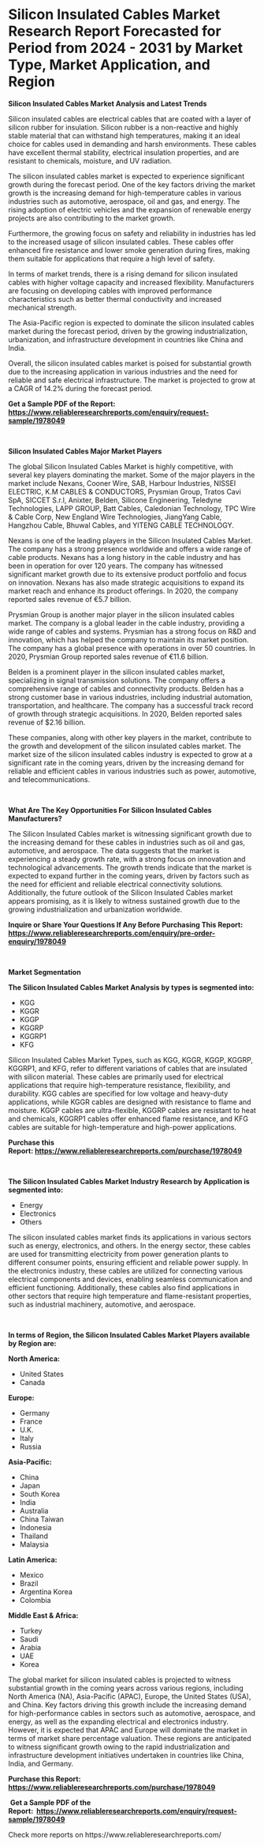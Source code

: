 <p><h1>Silicon Insulated Cables Market Research Report Forecasted for Period from 2024 -  2031 by Market Type, Market Application, and Region</h1></p><p><strong>Silicon Insulated Cables Market Analysis and Latest Trends</strong></p>
<p><p>Silicon insulated cables are electrical cables that are coated with a layer of silicon rubber for insulation. Silicon rubber is a non-reactive and highly stable material that can withstand high temperatures, making it an ideal choice for cables used in demanding and harsh environments. These cables have excellent thermal stability, electrical insulation properties, and are resistant to chemicals, moisture, and UV radiation.</p><p>The silicon insulated cables market is expected to experience significant growth during the forecast period. One of the key factors driving the market growth is the increasing demand for high-temperature cables in various industries such as automotive, aerospace, oil and gas, and energy. The rising adoption of electric vehicles and the expansion of renewable energy projects are also contributing to the market growth.</p><p>Furthermore, the growing focus on safety and reliability in industries has led to the increased usage of silicon insulated cables. These cables offer enhanced fire resistance and lower smoke generation during fires, making them suitable for applications that require a high level of safety.</p><p>In terms of market trends, there is a rising demand for silicon insulated cables with higher voltage capacity and increased flexibility. Manufacturers are focusing on developing cables with improved performance characteristics such as better thermal conductivity and increased mechanical strength.</p><p>The Asia-Pacific region is expected to dominate the silicon insulated cables market during the forecast period, driven by the growing industrialization, urbanization, and infrastructure development in countries like China and India.</p><p>Overall, the silicon insulated cables market is poised for substantial growth due to the increasing application in various industries and the need for reliable and safe electrical infrastructure. The market is projected to grow at a CAGR of 14.2% during the forecast period.</p></p>
<p><strong>Get a Sample PDF of the Report:&nbsp; <a href="https://www.reliableresearchreports.com/enquiry/request-sample/1978049">https://www.reliableresearchreports.com/enquiry/request-sample/1978049</a></strong></p>
<p>&nbsp;</p>
<p><strong>Silicon Insulated Cables Major Market Players</strong></p>
<p><p>The global Silicon Insulated Cables Market is highly competitive, with several key players dominating the market. Some of the major players in the market include Nexans, Cooner Wire, SAB, Harbour Industries, NISSEI ELECTRIC, K.M CABLES & CONDUCTORS, Prysmian Group, Tratos Cavi SpA, SICCET S.r.l, Anixter, Belden, Silicone Engineering, Teledyne Technologies, LAPP GROUP, Batt Cables, Caledonian Technology, TPC Wire & Cable Corp, New England Wire Technologies, JiangYang Cable, Hangzhou Cable, Bhuwal Cables, and YITENG CABLE TECHNOLOGY.</p><p>Nexans is one of the leading players in the Silicon Insulated Cables Market. The company has a strong presence worldwide and offers a wide range of cable products. Nexans has a long history in the cable industry and has been in operation for over 120 years. The company has witnessed significant market growth due to its extensive product portfolio and focus on innovation. Nexans has also made strategic acquisitions to expand its market reach and enhance its product offerings. In 2020, the company reported sales revenue of €5.7 billion.</p><p>Prysmian Group is another major player in the silicon insulated cables market. The company is a global leader in the cable industry, providing a wide range of cables and systems. Prysmian has a strong focus on R&D and innovation, which has helped the company to maintain its market position. The company has a global presence with operations in over 50 countries. In 2020, Prysmian Group reported sales revenue of €11.6 billion.</p><p>Belden is a prominent player in the silicon insulated cables market, specializing in signal transmission solutions. The company offers a comprehensive range of cables and connectivity products. Belden has a strong customer base in various industries, including industrial automation, transportation, and healthcare. The company has a successful track record of growth through strategic acquisitions. In 2020, Belden reported sales revenue of $2.16 billion.</p><p>These companies, along with other key players in the market, contribute to the growth and development of the silicon insulated cables market. The market size of the silicon insulated cables industry is expected to grow at a significant rate in the coming years, driven by the increasing demand for reliable and efficient cables in various industries such as power, automotive, and telecommunications.</p></p>
<p>&nbsp;</p>
<p><strong>What Are The Key Opportunities For Silicon Insulated Cables Manufacturers?</strong></p>
<p><p>The Silicon Insulated Cables market is witnessing significant growth due to the increasing demand for these cables in industries such as oil and gas, automotive, and aerospace. The data suggests that the market is experiencing a steady growth rate, with a strong focus on innovation and technological advancements. The growth trends indicate that the market is expected to expand further in the coming years, driven by factors such as the need for efficient and reliable electrical connectivity solutions. Additionally, the future outlook of the Silicon Insulated Cables market appears promising, as it is likely to witness sustained growth due to the growing industrialization and urbanization worldwide.</p></p>
<p><strong>Inquire or Share Your Questions If Any Before Purchasing This Report: <a href="https://www.reliableresearchreports.com/enquiry/pre-order-enquiry/1978049">https://www.reliableresearchreports.com/enquiry/pre-order-enquiry/1978049</a></strong></p>
<p>&nbsp;</p>
<p><strong>Market Segmentation</strong></p>
<p><strong>The Silicon Insulated Cables Market Analysis by types is segmented into:</strong></p>
<p><ul><li>KGG</li><li>KGGR</li><li>KGGP</li><li>KGGRP</li><li>KGGRP1</li><li>KFG</li></ul></p>
<p><p>Silicon Insulated Cables Market Types, such as KGG, KGGR, KGGP, KGGRP, KGGRP1, and KFG, refer to different variations of cables that are insulated with silicon material. These cables are primarily used for electrical applications that require high-temperature resistance, flexibility, and durability. KGG cables are specified for low voltage and heavy-duty applications, while KGGR cables are designed with resistance to flame and moisture. KGGP cables are ultra-flexible, KGGRP cables are resistant to heat and chemicals, KGGRP1 cables offer enhanced flame resistance, and KFG cables are suitable for high-temperature and high-power applications.</p></p>
<p><strong>Purchase this Report:&nbsp;<a href="https://www.reliableresearchreports.com/purchase/1978049">https://www.reliableresearchreports.com/purchase/1978049</a></strong></p>
<p>&nbsp;</p>
<p><strong>The Silicon Insulated Cables Market Industry Research by Application is segmented into:</strong></p>
<p><ul><li>Energy</li><li>Electronics</li><li>Others</li></ul></p>
<p><p>The silicon insulated cables market finds its applications in various sectors such as energy, electronics, and others. In the energy sector, these cables are used for transmitting electricity from power generation plants to different consumer points, ensuring efficient and reliable power supply. In the electronics industry, these cables are utilized for connecting various electrical components and devices, enabling seamless communication and efficient functioning. Additionally, these cables also find applications in other sectors that require high temperature and flame-resistant properties, such as industrial machinery, automotive, and aerospace.</p></p>
<p>&nbsp;</p>
<p><strong>In terms of Region, the Silicon Insulated Cables Market Players available by Region are:</strong></p>
<p>
    <p> <strong> North America: </strong>
        <ul>
            <li>United States</li>
            <li>Canada</li>
        </ul>
        </p> 
    <p> <strong> Europe: </strong>
        <ul>
            <li>Germany</li>
            <li>France</li>
            <li>U.K.</li>
            <li>Italy</li>
            <li>Russia</li>
        </ul>
        </p> 
    <p> <strong> Asia-Pacific: </strong>
        <ul>
            <li>China</li>
            <li>Japan</li>
            <li>South Korea</li>
            <li>India</li>
            <li>Australia</li>
            <li>China Taiwan</li>
            <li>Indonesia</li>
            <li>Thailand</li>
            <li>Malaysia</li>
        </ul>
        </p> 
    <p> <strong> Latin America: </strong>
        <ul>
            <li>Mexico</li>
            <li>Brazil</li>
            <li>Argentina Korea</li>
            <li>Colombia</li>
        </ul>
        </p> 
    <p> <strong> Middle East & Africa: </strong>
        <ul>
            <li>Turkey</li>
            <li>Saudi</li>
            <li>Arabia</li>
            <li>UAE</li>
            <li>Korea</li>
        </ul>
    </p>
    </p>
<p><p>The global market for silicon insulated cables is projected to witness substantial growth in the coming years across various regions, including North America (NA), Asia-Pacific (APAC), Europe, the United States (USA), and China. Key factors driving this growth include the increasing demand for high-performance cables in sectors such as automotive, aerospace, and energy, as well as the expanding electrical and electronics industry. However, it is expected that APAC and Europe will dominate the market in terms of market share percentage valuation. These regions are anticipated to witness significant growth owing to the rapid industrialization and infrastructure development initiatives undertaken in countries like China, India, and Germany.</p></p>
<p><strong>Purchase this Report: <a href="https://www.reliableresearchreports.com/purchase/1978049">https://www.reliableresearchreports.com/purchase/1978049</a></strong></p>
<p>&nbsp;<strong>Get a Sample PDF of the Report:&nbsp;&nbsp;<a href="https://www.reliableresearchreports.com/enquiry/request-sample/1978049">https://www.reliableresearchreports.com/enquiry/request-sample/1978049</a></strong></p>
<p><strong></strong></p>
<p>Check more reports on https://www.reliableresearchreports.com/</p>